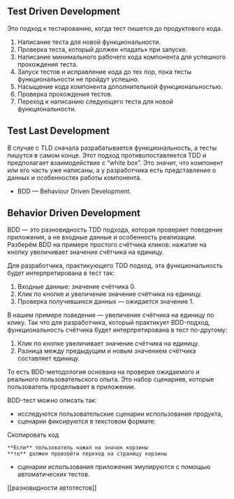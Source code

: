 
## Test Driven Development

Это подход к тестированию, когда тест пишется до продуктового кода.

1. Написание теста для новой функциональности.
2. Проверка теста, который должен «падать» при запуске.
3. Написание минимального рабочего кода компонента для успешного прохождения теста.
4. Запуск тестов и исправление кода до тех пор, пока тесты функциональности не пройдут успешно.
5. Насыщение кода компонента дополнительной функциональностью.
6. Проверка прохождения тестов.
7. Переход к написанию следующего теста для новой функциональности.


## Test Last Development

В случае с TLD сначала разрабатывается функциональность, а тесты пишутся в самом конце. Этот подход противопоставляется TDD и предполагает взаимодействие с “white box”. Это значит, что компонент или его часть уже написаны, а у разработчика есть представление о данных и особенностях работы компонента.


- BDD — Behaviour Driven Development.
## Behavior Driven Development

BDD — это разновидность TDD подхода, которая проверяет поведение приложения, а не входные данные и особенность реализации. Разберём BDD на примере простого счётчика кликов: нажатие на кнопку увеличивает значение счётчика на единицу.

Для разработчика, практикующего TDD подход, эта функциональность будет интерпретирована в тест так:

1. Входные данные: значение счётчика 0.
2. Клик по кнопке и увеличение значение счётчика на единицу.
3. Проверка получившихся данных — ожидается значение 1.

В нашем примере поведение — увеличение счётчика на единицу по клику. Так что для разработчика, который практикует BDD-подход, функциональность счётчика будет интерпретирована в тест по-другому:

1. Клик по кнопке увеличивает значение счётчика на единицу.
2. Разница между предыдущим и новым значением счётчика составляет единицу.

То есть BDD-методология основана на проверке ожидаемого и реального пользовательского опыта. Это набор сценариев, которые пользователь проделывает в приложении.

BDD-тест можно описать так:

- исследуются пользовательские сценарии использования продукта,
- сценарии фиксируются в текстовом формате:

Скопировать код

```
**Если** пользователь нажал на значок корзины
**то** должен произойти переход на страницу корзины 
```

- сценарии использования приложения эмулируются с помощью автоматических тестов.

[[разновидности автотестов]]